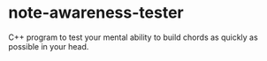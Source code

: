 # note-awareness-tester
C++ program to test your mental ability to build chords as quickly as possible in your head.
